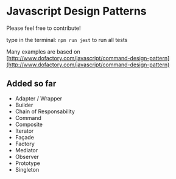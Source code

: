 # Javascript Design Patterns

Please feel free to contribute!

type in the terminal: 
`npm run jest` to run all tests

Many examples are based on [http://www.dofactory.com/javascript/command-design-pattern](http://www.dofactory.com/javascript/command-design-pattern)

## Added so far
- Adapter / Wrapper
- Builder
- Chain of Responsability
- Command
- Composite
- Iterator
- Façade
- Factory
- Mediator
- Observer
- Prototype
- Singleton
